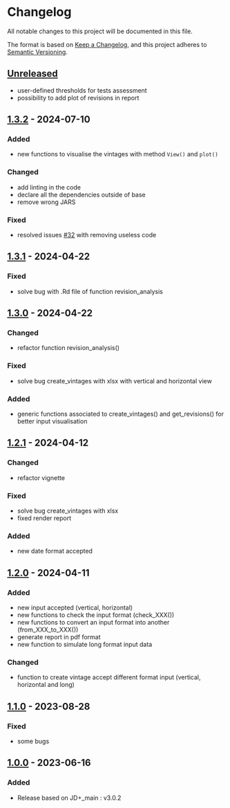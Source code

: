# Changelog

All notable changes to this project will be documented in this file.

The format is based on [Keep a Changelog](https://keepachangelog.com/en/1.1.0/), and this project adheres
to [Semantic Versioning](https://semver.org/spec/v2.0.0.html).


## [Unreleased]

* user-defined thresholds for tests assessment
* possibility to add plot of revisions in report

## [1.3.2] - 2024-07-10

### Added

* new functions to visualise the vintages with method `View()` and `plot()`

### Changed

* add linting in the code
* declare all the dependencies outside of base
* remove wrong JARS

### Fixed

* resolved issues [#32](https://github.com/rjdverse/rjd3revisions/issues/32) with removing useless code 


## [1.3.1] - 2024-04-22

### Fixed

* solve bug with .Rd file of function revision_analysis


## [1.3.0] - 2024-04-22

### Changed

* refactor function revision_analysis()

### Fixed

* solve bug create_vintages with xlsx with vertical and horizontal view

### Added

* generic functions associated to create_vintages() and get_revisions() for better input visualisation


## [1.2.1] - 2024-04-12

### Changed

* refactor vignette

### Fixed

* solve bug create_vintages with xlsx
* fixed render report

### Added

* new date format accepted


## [1.2.0] - 2024-04-11

### Added

* new input accepted (vertical, horizontal)
* new functions to check the input format (check_XXX())
* new functions to convert an input format into another (from_XXX_to_XXX())
* generate report in pdf format
* new function to simulate long format input data

### Changed

* function to create vintage accept different format input (vertical, horizontal and long)


## [1.1.0] - 2023-08-28

### Fixed

* some bugs


## [1.0.0] - 2023-06-16

### Added

* Release based on JD+_main : v3.0.2

[Unreleased]: https://github.com/rjdverse/rjd3revisions/compare/v1.3.2...HEAD
[1.3.2]: https://github.com/rjdverse/rjd3revisions/releases/tag/v1.3.1...v1.3.2
[1.3.1]: https://github.com/rjdverse/rjd3revisions/releases/tag/v1.3.0...v1.3.1
[1.3.0]: https://github.com/rjdverse/rjd3revisions/releases/tag/v1.2.1...v1.3.0
[1.2.1]: https://github.com/rjdverse/rjd3revisions/releases/tag/v1.2.0...v1.2.1
[1.2.0]: https://github.com/rjdverse/rjd3revisions/releases/tag/v1.1.0...v1.2.0
[1.1.0]: https://github.com/rjdverse/rjd3revisions/releases/tag/v1.0.0...v1.1.0
[1.0.0]: https://github.com/rjdverse/rjd3revisions/releases/tag/v1.0.0
